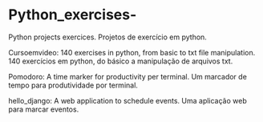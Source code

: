 # Python_exercises-

Python projects exercices.
Projetos de exercício em python.

Cursoemvideo:
140 exercises in python, from basic to txt file manipulation.
140 exercícios em python, do básico a manipulação de arquivos txt.

Pomodoro:
A time marker for productivity per terminal.
Um marcador de tempo para produtividade por terminal.

hello_django:
A web application to schedule events.
Uma aplicação web para marcar eventos.

